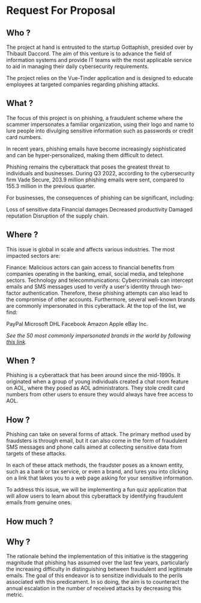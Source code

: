 # Request For Proposal

<!-- ## Introduction

## Portée des travaux du projet

## Date limites et dates de soumission importantes

## Calendrier de sélection des offres

## Critères de sélection

## Budget

## Préoccupations et obstacles possibles     -->

## Who ?

<!-- La startup Gottaphish, dont le président est Thibault Daccord, est chargé de ce projet.  
Elle recherche au travers de celui-ci à améliorer le domaine des systèmes d'information et à offrir aux équipes informatiques le service qui pourrait leur être le plus pertinent pour les aider à gérer les besoins quotidiens en cybersécurité.

Ce projet s'appuie sur l'application Vue-Tinder, et est destiner à former les employés de ces entreprises en proie au cyberattaques en termes de phishing. -->

The project at hand is entrusted to the startup Gottaphish, presided over by Thibault Daccord. The aim of this venture is to advance the field of information systems and provide IT teams with the most applicable service to aid in managing their daily cybersecurity requirements.

The project relies on the Vue-Tinder application and is designed to educate employees at targeted companies regarding phishing attacks.

## What ?

<!-- Le sujet de ce projet est donc le phishing qui est une fraude qui consiste pour le fraudeur à se faire passer pour un organisme qui vous est familier en utilisant son logo et son nom pour inciter les gens à fournir des informations sensible telles que des mots de passe ou des numéro de cartes bancaire.

Depuis ces dernières années, les emails de phishing sont de plus en plus sophistiqués et peuvent être hyper-personnalisés donc difficilement détecter.

Le phishing demeure la cyberattaques qui menace le plus les particuliers et les entreprises.  
Au cours du troisième semestre de 2022, selon l'entreprise de cybersécurité Vade Secure, 203,9 millions d'emails de phishing ont étés envoyés contre 155,3 millions au trimestre précédent.

Du côté des entreprises, plusieurs conséquences du phishing peuvent être listés :
- Pertes de données sensibles 
- Dommages financiers
- Diminution de productivité
- Réputation endommagée
- Perturbation de la chaîne d'approvisionnement -->

The focus of this project is on phishing, a fraudulent scheme where the scammer impersonates a familiar organization, using their logo and name to lure people into divulging sensitive information such as passwords or credit card numbers.

In recent years, phishing emails have become increasingly sophisticated and can be hyper-personalized, making them difficult to detect.

Phishing remains the cyberattack that poses the greatest threat to individuals and businesses. During Q3 2022, according to the cybersecurity firm Vade Secure, 203.9 million phishing emails were sent, compared to 155.3 million in the previous quarter.

For businesses, the consequences of phishing can be significant, including:

Loss of sensitive data
Financial damages
Decreased productivity
Damaged reputation
Disruption of the supply chain.

## Where ?

<!-- Ce problèmes ce situe à l'échelle mondiale ainsi que dans plusieurs domaine d'activités.  
Les secteurs les plus impactés sont : 
- La finance :  
les acteurs malveillants peuvent accéder à des avantages financiers que les entreprises officiant dans le domaine des comptes bancaires, du courrier électronique, des réseaux sociaux et du téléphone peuvent donner.
- La technologie et les télécommunications :  
les cybercriminels via leurs attaques de phishing peuvent intercepter les e-mails et les SMS utilisés pour vérifier l’identité d’un utilisateur via l’authentification à deux facteurs. Par conséquent, ces tentatives de phishing peuvent également conduire à la compromission d’autres comptes.

Également plusieurs marque sont principalement usurpé par cette cyberattaque. En effet, en haut du classement nous retrouvons : 
- PayPal
- Microsoft
- DHL
- Facebook
- Amazon
- Apple
- eBay Inc. -->

This issue is global in scale and affects various industries. The most impacted sectors are:

Finance:
Malicious actors can gain access to financial benefits from companies operating in the banking, email, social media, and telephone sectors.
Technology and telecommunications:
Cybercriminals can intercept emails and SMS messages used to verify a user's identity through two-factor authentication. Therefore, these phishing attempts can also lead to the compromise of other accounts.
Furthermore, several well-known brands are commonly impersonated in this cyberattack. At the top of the list, we find:

PayPal
Microsoft
DHL
Facebook
Amazon
Apple
eBay Inc.

*See the 50 most commonly impersonated brands in the world by following [this link](https://www.blogdumoderateur.com/phishing-50-marques-les-plus-usurpees-monde/ "https://www.blogdumoderateur.com/phishing-50-marques-les-plus-usurpees-monde/").*

## When ?

<!-- Le phishing est une cyberattaques qui est présente depuis le milieu des années 1990.  
Elle a vu le jours lorsqu'un groupe de jeunes a conçu une fonctionnalité de salle de chat sur AOL dans laquelle ils se faisaient passer pour des administrateurs d'AOL. Ils volaient des numéros de carte de crédit à d'autres utilisateurs pour s'assurer qu'ils bénéficieraient toujours d'un accès gratuit à AOL. -->

Phishing is a cyberattack that has been around since the mid-1990s. It originated when a group of young individuals created a chat room feature on AOL, where they posed as AOL administrators. They stole credit card numbers from other users to ensure they would always have free access to AOL.

## How ?

<!-- Le phishing peut se manifester de plusieurs manière possible.  
Le mode d'opération des fraudeurs est principalement l'usage de mails, mais peut également se manifester par l'utilisation de SMS et d'appels téléphoniques frauduleux dans le but de recueillir les données sensibles des cibles de ces attaques.  
Pour chacun de ces modes d'opération, le fraudeurs se fait passer pour un organisme connus qui peut être les banques, le services des impôts, mais également des marques, en vous incitant à cliquez sur un lien qui vous dire vers une page web vous demandant de saisir vos informations sensibles.

Pour répondre à ce problème, nous allons mettre en place une application sous la forme d'un quiz ludique permettant aux utilisateurs de ce former sur cette cyberattaque en identifiant les mails frauduleux des véritables mails.  -->

Phishing can take on several forms of attack. The primary method used by fraudsters is through email, but it can also come in the form of fraudulent SMS messages and phone calls aimed at collecting sensitive data from targets of these attacks.

In each of these attack methods, the fraudster poses as a known entity, such as a bank or tax service, or even a brand, and lures you into clicking on a link that takes you to a web page asking for your sensitive information.

To address this issue, we will be implementing a fun quiz application that will allow users to learn about this cyberattack by identifying fraudulent emails from genuine ones.

## How much ?



## Why ?

<!-- La raison de la mise en place de ce projet est l'ampleur considérable que prend le phishing c'est dernière année, notamment la manière dont les mails frauduleux sont de plus en plus difficile à différencier des légitimes.  
L'objectif de ce projet et de sensibilisé les personnes aux attaques liées à ce problème. De cette manière, au lieu de chaque année augmenter le nombres d'attaques reçu, dimuner ce chiffres. -->

The rationale behind the implementation of this initiative is the staggering magnitude that phishing has assumed over the last few years, particularly the increasing difficulty in distinguishing between fraudulent and legitimate emails. The goal of this endeavor is to sensitize individuals to the perils associated with this predicament. In so doing, the aim is to counteract the annual escalation in the number of received attacks by decreasing this metric.